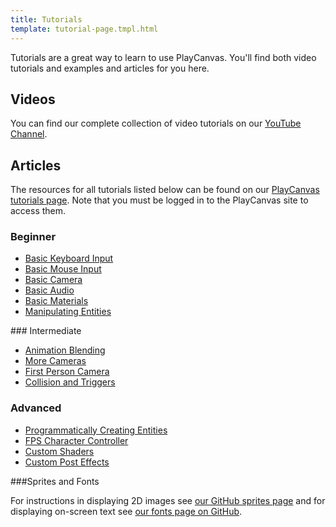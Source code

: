 ```yaml
---
title: Tutorials
template: tutorial-page.tmpl.html
---
```


Tutorials are a great way to learn to use PlayCanvas. You'll find both video tutorials and examples and articles for you here.

## Videos

You can find our complete collection of video tutorials on our [YouTube Channel](http://youtube.com/playcanvas).

## Articles

The resources for all tutorials listed below can be found on our [PlayCanvas tutorials page](https://playcanvas.com/playcanvas/tutorials). Note that you must be logged in to the PlayCanvas site to access them.

### Beginner

* [Basic Keyboard Input][keyboard_input]
* [Basic Mouse Input][mouse_input]
* [Basic Camera][basic_camera]
* [Basic Audio][basic_audio]
* [Basic Materials][basic_materials]
* [Manipulating Entities][manipulating_entities]

### Intermediate

* [Animation Blending][animation_blending]
* [More Cameras][more_cameras]
* [First Person Camera][first_person_camera]
* [Collision and Triggers][collision_and_triggers]

### Advanced

* [Programmatically Creating Entities][programmatically_creating]
* [FPS Character Controller][fps_character_controller]
* [Custom Shaders][custom_shaders]
* [Custom Post Effects][custom_posteffects]

###Sprites and Fonts

For instructions in displaying 2D images see [our GitHub sprites page][sprites] and for displaying on-screen text see [our fonts page on GitHub][fonts].

[keyboard_input]: /tutorials/beginner/keyboard-input
[mouse_input]: /tutorials/beginner/mouse-input
[basic_camera]: /tutorials/beginner/basic-cameras
[basic_audio]: /tutorials/beginner/basic-audio
[basic_materials]: /tutorials/beginner/basic-materials
[manipulating_entities]: /tutorials/beginner/manipulating-entities

[animation_blending]: /tutorials/intermediate/animation-blending
[more_cameras]: /tutorials/intermediate/more-cameras
[first_person_camera]: /tutorials/intermediate/first-person-camera
[collision_and_triggers]: /tutorials/intermediate/collision-and-triggers

[fps_character_controller]: /tutorials/advanced/fps-controller
[programmatically_creating]: /tutorials/advanced/programmatically-creating
[custom_shaders]: /tutorials/advanced/custom-shaders
[custom_posteffects]: /tutorials/advanced/custom-posteffect

[sprites]: https://github.com/playcanvas/sprites
[fonts]: https://github.com/playcanvas/fonts

